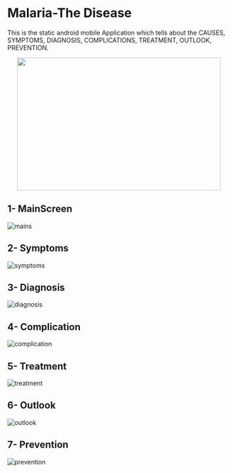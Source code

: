 # Malaria-The Disease

This is the static android mobile Application which tells about the CAUSES, SYMPTOMS, DIAGNOSIS, COMPLICATIONS, TREATMENT, OUTLOOK, PREVENTION.

<p align="center">
  <img width="460" height="300" src="![mains](https://user-images.githubusercontent.com/25812257/37553491-503177cc-29ef-11e8-9e7e-11e0831b5d73.PNG)
">
</p>


## 1- MainScreen

![mains](https://user-images.githubusercontent.com/25812257/37553491-503177cc-29ef-11e8-9e7e-11e0831b5d73.PNG)

## 2- Symptoms

![symptoms](https://user-images.githubusercontent.com/25812257/37553525-d3d46148-29ef-11e8-83c1-f12fc7de3d3e.PNG)

## 3- Diagnosis

![diagnosis](https://user-images.githubusercontent.com/25812257/37553526-d8c18488-29ef-11e8-8707-1dc8162d46c6.PNG)

## 4- Complication

![complication](https://user-images.githubusercontent.com/25812257/37553527-dbb83d62-29ef-11e8-99f5-d9b22f054b8b.PNG)

## 5- Treatment

![treatment](https://user-images.githubusercontent.com/25812257/37553528-dfa1f2d8-29ef-11e8-8607-280de23891d4.PNG)

## 6- Outlook

![outlook](https://user-images.githubusercontent.com/25812257/37553529-e329af5e-29ef-11e8-873d-4e1c7eee16e7.PNG)

## 7- Prevention

![prevention](https://user-images.githubusercontent.com/25812257/37553531-e73e1ecc-29ef-11e8-87c7-bf904ab69e4d.PNG)
